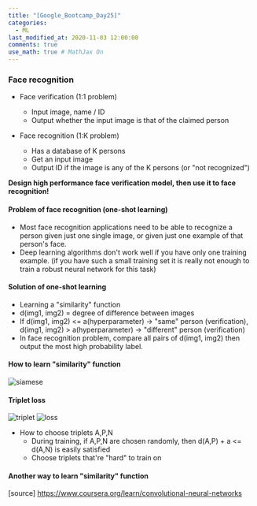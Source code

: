 ```yaml
---
title: "[Google_Bootcamp_Day25]"
categories: 
  - ML
last_modified_at: 2020-11-03 12:00:00
comments: true
use_math: true # MathJax On
---
```


### Face recognition

- Face verification (1:1 problem)
  - Input image, name / ID 
  - Output whether the input image is that of the claimed person

- Face recognition (1:K problem)
  - Has a database of K persons
  - Get an input image
  - Output ID if the image is any of the K persons (or "not recognized")

**Design high performance face verification model, then use it to face recognition!** 

#### Problem of face recognition (one-shot learning)

- Most face recognition applications need to be able to recognize a person given just one single image, or given just one example of that person's face.
- Deep learning algorithms don't work well if you have only one training example. (if you have such a small training set it is really not enough to train a robust neural network for this task)

#### Solution of one-shot learning

- Learning a "similarity" function
- d(img1, img2) = degree of difference between images
- If d(img1, img2) <= a(hyperparameter) -> "same" person (verification), d(img1, img2) > a(hyperparameter) -> "different" person (verification)
- In face recognition problem, compare all pairs of d(img1, img2) then output the most high probability label.

#### How to learn "similarity" function

![siamese](https://user-images.githubusercontent.com/62474292/100521362-94958c80-31e6-11eb-8db6-d444445d234c.png)

#### Triplet loss
![triplet](https://user-images.githubusercontent.com/62474292/100521942-7467cc80-31ea-11eb-8fb9-a8f1ab07f605.png)
![loss](https://user-images.githubusercontent.com/62474292/100521943-77fb5380-31ea-11eb-8276-6b874379235b.png)

- How to choose triplets A,P,N
  - During training, if A,P,N are chosen randomly, then d(A,P) + a <= d(A,N) is easily satisfied
  - Choose triplets that're "hard" to train on 

#### Another way to learn "similarity" function


[source] https://www.coursera.org/learn/convolutional-neural-networks





